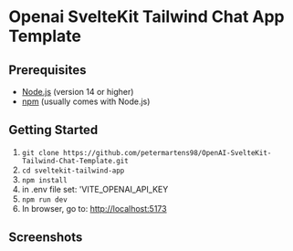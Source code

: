 # Openai SvelteKit Tailwind Chat App Template

## Prerequisites

- [Node.js](https://nodejs.org/) (version 14 or higher)
- [npm](https://www.npmjs.com/) (usually comes with Node.js)

## Getting Started

1. `git clone https://github.com/petermartens98/OpenAI-SvelteKit-Tailwind-Chat-Template.git`
2. `cd sveltekit-tailwind-app`
3. `npm install`
4. in .env file set: 'VITE_OPENAI_API_KEY
5. `npm run dev`
6. In browser, go to: <http://localhost:5173>

## Screenshots
